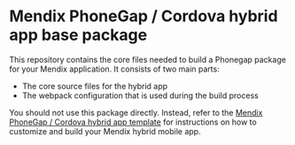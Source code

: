# Mendix PhoneGap / Cordova hybrid app base package

This repository contains the core files needed to build a Phonegap package for your Mendix application.
It consists of two main parts:

- The core source files for the hybrid app
- The webpack configuration that is used during the build process

You should not use this package directly.
Instead, refer to the [Mendix PhoneGap / Cordova hybrid app template](https://github.com/mendix/hybrid-app-template/) for instructions on how to customize and build your Mendix hybrid mobile app.
